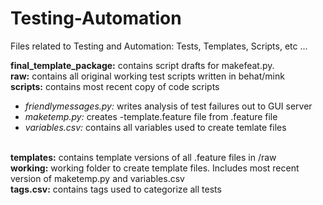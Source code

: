 # Testing-Automation
Files related to Testing and Automation: Tests, Templates, Scripts, etc ...

<b>final_template_package:</b> contains script drafts for makefeat.py. 
<br>
<b>raw:</b> contains all original working test scripts written in behat/mink
<br>
<b>scripts:</b> contains most recent copy of code scripts
<ul>
<li><i>friendlymessages.py:</i> writes analysis of test failures out to GUI server</li>
<li><i>maketemp.py:</i> creates -template.feature file from .feature file</li>
<li><i>variables.csv:</i> contains all variables used to create temlate files</li>
</ul>
<br>
<b>templates:</b> contains template versions of all .feature files in /raw
<br>
<b>working:</b> working folder to create template files. Includes most recent version of maketemp.py and variables.csv
<br>
<b>tags.csv:</b> contains tags used to categorize all tests
